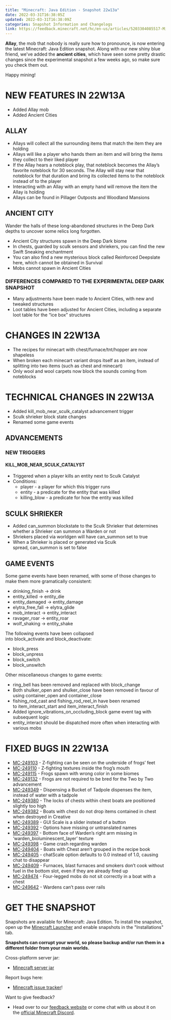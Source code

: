 ```yaml
---
title: "Minecraft: Java Edition - Snapshot 22w13a"
date: 2022-03-31T16:38:05Z
updated: 2022-03-31T16:38:09Z
categories: Snapshot Information and Changelogs
link: https://feedback.minecraft.net/hc/en-us/articles/5203304085517-Minecraft-Java-Edition-Snapshot-22w13a
---
```


**Allay**, the mob that nobody is really sure how to pronounce, is now entering the latest Minecraft: Java Edition snapshot. Along with our new shiny blue friend, we've added the **ancient cities**, which have seen some pretty drastic changes since the experimental snapshot a few weeks ago, so make sure you check them out. 

Happy mining!

# NEW FEATURES IN 22W13A

- Added Allay mob
- Added Ancient Cities

## ALLAY

- Allays will collect all the surrounding items that match the item they are holding
- Allays will like a player who hands them an item and will bring the items they collect to their liked player
- If the Allay hears a noteblock play, that noteblock becomes the Allay’s favorite noteblock for 30 seconds. The Allay will stay near that noteblock for that duration and bring its collected items to the noteblock instead of to the player
- Interacting with an Allay with an empty hand will remove the item the Allay is holding
- Allays can be found in Pillager Outposts and Woodland Mansions

## ANCIENT CITY

Wander the halls of these long-abandoned structures in the Deep Dark depths to uncover some relics long forgotten.

- Ancient City structures spawn in the Deep Dark biome
- In chests, guarded by sculk sensors and shriekers, you can find the new Swift Sneaking enchantment
- You can also find a new mysterious block called Reinforced Deepslate here, which cannot be obtained in Survival
- Mobs cannot spawn in Ancient Cities

### DIFFERENCES COMPARED TO THE EXPERIMENTAL DEEP DARK SNAPSHOT

- Many adjustments have been made to Ancient Cities, with new and tweaked structures
- Loot tables have been adjusted for Ancient Cities, including a separate loot table for the “ice box” structures

# CHANGES IN 22W13A

- The recipes for minecart with chest/furnace/tnt/hopper are now shapeless
- When broken each minecart variant drops itself as an item, instead of splitting into two items (such as chest and minecart)
- Only wool and wool carpets now block the sounds coming from noteblocks

# TECHNICAL CHANGES IN 22W13A

- Added kill_mob_near_sculk_catalyst advancement trigger
- Sculk shrieker block state changes
- Renamed some game events

## ADVANCEMENTS

### NEW TRIGGERS

#### KILL_MOB_NEAR_SCULK_CATALYST

- Triggered when a player kills an entity next to Sculk Catalyst
- Conditions:
  - player - a player for which this trigger runs
  - entity - a predicate for the entity that was killed
  - killing_blow - a predicate for how the entity was killed

## SCULK SHRIEKER

- Added can_summon blockstate to the Sculk Shrieker that determines whether a Shrieker can summon a Warden or not
- Shriekers placed via worldgen will have can_summon set to true
- When a Shrieker is placed or generated via Sculk spread, can_summon is set to false

## GAME EVENTS

Some game events have been renamed, with some of those changes to make them more gramatically consistent:

- drinking_finish -\> drink
- entity_killed -\> entity_die
- entity_damaged -\> entity_damage
- elytra_free_fall -\> elytra_glide
- mob_interact -\> entity_interact
- ravager_roar -\> entity_roar
- wolf_shaking -\> entity_shake

The following events have been collapsed into block_activate and block_deactivate:

- block_press
- block_unpress
- block_switch
- block_unswitch

Other miscellaneous changes to game events:

- ring_bell has been removed and replaced with block_change
- Both shulker_open and shulker_close have been removed in favour of using container_open and container_close
- fishing_rod_cast and fishing_rod_reel_in have been renamed to item_interact_start and item_interact_finish
- Added ignore_vibrations_on_occluding_block game event tag with subsequent logic
- entity_interact should be dispatched more often when interacting with various mobs

# FIXED BUGS IN 22W13A

- [MC-249103](https://bugs.mojang.com/browse/MC-249103) - Z-fighting can be seen on the underside of frogs’ feet
- [MC-249110](https://bugs.mojang.com/browse/MC-249110) - Z-fighting textures inside the frog’s mouth
- [MC-249115](https://bugs.mojang.com/browse/MC-249115) - Frogs spawn with wrong color in some biomes
- [MC-249132](https://bugs.mojang.com/browse/MC-249132) - Frogs are not required to be bred for the Two by Two advancement
- [MC-249349](https://bugs.mojang.com/browse/MC-249349) - Dispensing a Bucket of Tadpole dispenses the item, instead of water with a tadpole
- [MC-249380](https://bugs.mojang.com/browse/MC-249380) - The locks of chests within chest boats are positioned slightly too high
- [MC-249382](https://bugs.mojang.com/browse/MC-249382) - Boats with chest do not drop items contained in chest when destroyed in Creative
- [MC-249389](https://bugs.mojang.com/browse/MC-249389) - GUI Scale is a slider instead of a button
- [MC-249392](https://bugs.mojang.com/browse/MC-249392) - Options have missing or untranslated names
- [MC-249397](https://bugs.mojang.com/browse/MC-249397) - Bottom face of Warden’s right arm missing in ‘warden_bioluminescent_layer’ texture
- [MC-249398](https://bugs.mojang.com/browse/MC-249398) - Game crash regarding warden
- [MC-249404](https://bugs.mojang.com/browse/MC-249404) - Boats with Chest aren’t grouped in the recipe book
- [MC-249405](https://bugs.mojang.com/browse/MC-249405) - chatScale option defaults to 0.0 instead of 1.0, causing chat to disappear
- [MC-249409](https://bugs.mojang.com/browse/MC-249409) - Furnaces, blast furnaces and smokers don’t cook without fuel in the bottom slot, even if they are already fired up
- [MC-249474](https://bugs.mojang.com/browse/MC-249474) - Four-legged mobs do not sit correctly in a boat with a chest
- [MC-249642](https://bugs.mojang.com/browse/MC-249642) - Wardens can’t pass over rails

# GET THE SNAPSHOT

Snapshots are available for Minecraft: Java Edition. To install the snapshot, open up the [Minecraft Launcher](https://www.minecraft.net/download.html) and enable snapshots in the "Installations" tab.

**Snapshots can corrupt your world, so please backup and/or run them in a different folder from your main worlds.**

Cross-platform server jar:

- [Minecraft server jar](https://launcher.mojang.com/v1/objects/7c8afca77bb9a73d31cdc70f2f68b4119d581455/server.jar)

Report bugs here:

- [Minecraft issue tracker](https://bugs.mojang.com/browse/MC)!

Want to give feedback?

- Head over to our [feedback website](https://aka.ms/JavaSnapshotFeedback?ref=minecraftnet) or come chat with us about it on the [official Minecraft Discord](https://discordapp.com/invite/minecraft).
